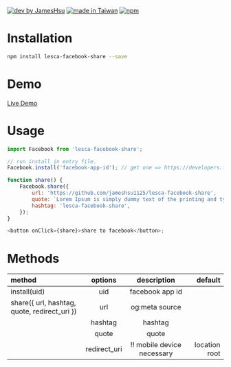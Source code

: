 [![dev by JamesHsu](https://img.shields.io/badge/Dev%20by-Jameshsu1125-green)](https://github.com/jameshsu1125/) [![made in Taiwan](https://img.shields.io/badge/Made%20in-Taiwan-orange)](https://github.com/jameshsu1125/) [![npm](https://img.shields.io/badge/npm-Jameshsu1125-red)](https://www.npmjs.com/~jameshsu1125)

# Installation

```sh
npm install lesca-facebook-share --save
```

# Demo

[Live Demo](https://jameshsu1125.github.io/lesca-facebook-share/)

# Usage

```javascript
import Facebook from 'lesca-facebook-share';

// run install in entry file.
Facebook.install('facebook-app-id'); // get one => https://developers.facebook.com/apps/

function share() {
	Facebook.share({
		url: 'https://github.com/jameshsu1125/lesca-facebook-share',
		quote: `Lorem Ipsum is simply dummy text of the printing and typesetting industry. Lorem Ipsum has been the industry's standard dummy text ever since the 1500s, when an unknown printer took a galley of type and scrambled it to make a type specimen book. It has survived not only five centuries, but also the leap into electronic typesetting, remaining essentially unchanged. It was popularised in the 1960s with the release of Letraset sheets containing Lorem Ipsum passages, and more recently with desktop publishing software like Aldus PageMaker including versions of Lorem Ipsum.`,
		hashtag: 'lesca-facebook-share',
	});
}

<button onClick={share}>share to facebook</button>;
```

# Methods

| method                                       |   options    |        description         |       default |
| :------------------------------------------- | :----------: | :------------------------: | ------------: |
| install(uid)                                 |     uid      |      facebook app id       |               |
| share({ url, hashtag, quote, redirect_uri }) |     url      |       og:meta source       |               |
|                                              |   hashtag    |          hashtag           |               |
|                                              |    quote     |           quote            |               |
|                                              | redirect_uri | !! mobile device necessary | location root |
